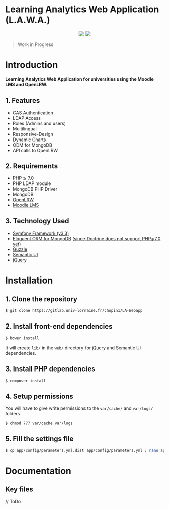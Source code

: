 # Learning Analytics Web Application (L.A.W.A.)

<p align="center">  
  <img src='https://scrutinizer-ci.com/g/xchopin/LAWA-UL/badges/build.png?b=master'>
  <a href='https://scrutinizer-ci.com/g/xchopin/LAWA-UL/?branch=master'>
     <img src='https://scrutinizer-ci.com/g/xchopin/LAWA-UL/badges/quality-score.png?b=master'>
  </a>
</p>

> Work in Progress <br>

# Introduction
#### Learning Analytics Web Application for universities using the Moodle LMS and OpenLRW.

## 1. Features
- CAS Authentication
- LDAP Access
- Roles (Admins and users)
- Multilingual
- Responsive-Design
- Dynamic Charts
- ODM for MongoDB
- API calls to OpenLRW

## 2. Requirements
- PHP ⩾ 7.0
- PHP LDAP module
- MongoDB PHP Driver
- MongoDB
- [OpenLRW](https://github.com/Apereo-Learning-Analytics-Initiative/OpenLRW)
- [Moodle LMS](https://moodle.org)

## 3. Technology Used
- [Symfony Framework (v3.3)](https://symfony.com/doc/3.3/index.html)
- [Eloquent ORM for MongoDB](https://github.com/jenssegers/laravel-mongodb) ([since Doctrine does not support PHP⩾7.0 yet](http://www.doctrine-project.org/2016/02/16/doctrine-mongodb-odm-release-1.0.5.html))
- [Guzzle](http://docs.guzzlephp.org)
- [Semantic UI](https://semantic-ui.com/introduction/getting-started.html)
- [jQuery](https://api.jquery.com/)


# Installation
## 1. Clone the repository
``` bash
$ git clone https://gitlab.univ-lorraine.fr/chopin1/LA-Webapp
```

## 2. Install front-end dependencies
``` bash
$ bower install
```
It will create `lib/` in the `web/` directory for jQuery and Semantic UI dependencies.

## 3. Install PHP dependencies
``` bash
$ composer install
```

## 4. Setup permissions
You will have to give write permissions to the `var/cache/` and `var/logs/` folders
``` bash
$ chmod 777 var/cache var/logs
```

## 5. Fill the settings file
``` bash
$ cp app/config/parameters.yml.dist app/config/parameters.yml ; nano app/config/parameters.yml
```

# Documentation
## Key files
// ToDo
